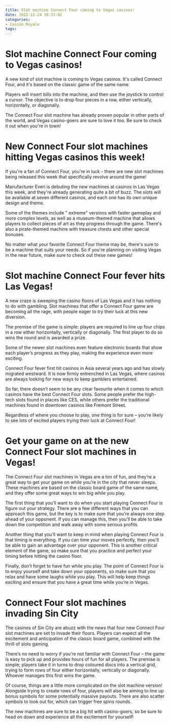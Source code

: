 ```yaml
---
title: Slot machine Connect Four coming to Vegas casinos!
date: 2022-12-24 16:33:02
categories:
- Casino Royale
tags:
---
```



#  Slot machine Connect Four coming to Vegas casinos!

A new kind of slot machine is coming to Vegas casinos. It's called Connect Four, and it's based on the classic game of the same name.

Players will insert bills into the machine, and then use the joystick to control a cursor. The objective is to drop four pieces in a row, either vertically, horizontally, or diagonally.

The Connect Four slot machine has already proven popular in other parts of the world, and Vegas casino-goers are sure to love it too. Be sure to check it out when you're in town!

#  New Connect Four slot machines hitting Vegas casinos this week!

If you're a fan of Connect Four, you're in luck - there are new slot machines being released this week that specifically revolve around the game!

Manufacturer Everi is debuting the new machines at casinos in Las Vegas this week, and they're already generating quite a bit of buzz. The slots will be available at seven different casinos, and each one has its own unique design and theme.

Some of the themes include " extreme" versions with faster gameplay and more complex levels, as well as a museum-themed machine that allows players to collect pieces of art as they progress through the game. There's also a pirate-themed machine with treasure chests and other special bonuses.

No matter what your favorite Connect Four theme may be, there's sure to be a machine that suits your needs. So if you're planning on visiting Vegas in the near future, make sure to check out these new games!

#  Slot machine Connect Four fever hits Las Vegas!

A new craze is sweeping the casino floors of Las Vegas and it has nothing to do with gambling. Slot machines that offer a Connect Four game are becoming all the rage, with people eager to try their luck at this new diversion.

The premise of the game is simple: players are required to line up four chips in a row either horizontally, vertically or diagonally. The first player to do so wins the round and is awarded a prize.

Some of the newer slot machines even feature electronic boards that show each player’s progress as they play, making the experience even more exciting.

Connect Four fever first hit casinos in Asia several years ago and has slowly migrated westward. It is now firmly entrenched in Las Vegas, where casinos are always looking for new ways to keep gamblers entertained.

So far, there doesn’t seem to be any clear favourite when it comes to which casinos have the best Connect Four slots. Some people prefer the high-tech slots found in places like CES, while others prefer the traditional machines found in downtown casinos like Fremont Street.

Regardless of where you choose to play, one thing is for sure – you’re likely to see lots of excited players trying their luck at Connect Four!

#  Get your game on at the new Connect Four slot machines in Vegas!

The Connect Four slot machines in Vegas are a ton of fun, and they’re a great way to get your game on while you’re in the city that never sleeps. These machines are based on the classic board game of the same name, and they offer some great ways to win big while you play.

The first thing that you’ll want to do when you start playing Connect Four is figure out your strategy. There are a few different ways that you can approach this game, but the key is to make sure that you’re always one step ahead of your opponent. If you can manage this, then you’ll be able to take down the competition and walk away with some serious profits.

Another thing that you’ll want to keep in mind when playing Connect Four is that timing is everything. If you can time your moves perfectly, then you’ll be able to gain an advantage over your opponent. This is another critical element of the game, so make sure that you practice and perfect your timing before hitting the casino floor.

Finally, don’t forget to have fun while you play. The point of Connect Four is to enjoy yourself and take down your opponents, so make sure that you relax and have some laughs while you play. This will help keep things exciting and ensure that you have a great time while you’re in Vegas.

#  Connect Four slot machines invading Sin City

The casinos of Sin City are abuzz with the news that four new Connect Four slot machines are set to invade their floors. Players can expect all the excitement and anticipation of the classic board game, combined with the thrill of slots gaming.

There’s no need to worry if you’re not familiar with Connect Four – the game is easy to pick up and provides hours of fun for all players. The premise is simple; players take it in turns to drop coloured discs into a vertical grid, trying to form rows of four either horizontally, vertically or diagonally. Whoever manages this first wins the game.

Of course, things are a little more complicated on the slot machine version! Alongside trying to create rows of four, players will also be aiming to line up bonus symbols for some potentially massive payouts. There are also scatter symbols to look out for, which can trigger free spins rounds.

The new machines are sure to be a big hit with casino-goers, so be sure to head on down and experience all the excitement for yourself!